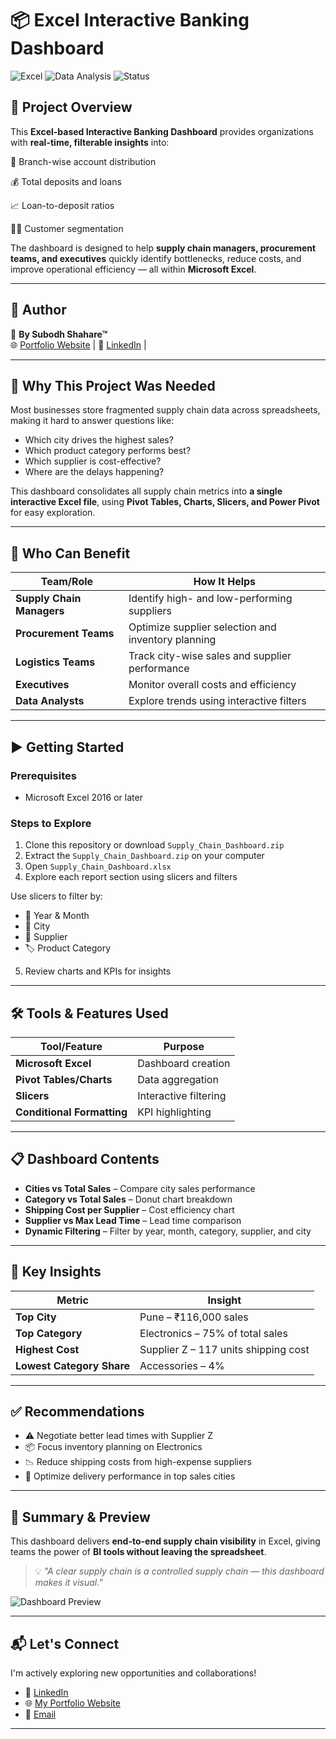 # 📦 Excel Interactive Banking Dashboard

![Excel](https://img.shields.io/badge/Excel-Dashboard-brightgreen?style=for-the-badge&logo=microsoft-excel)
![Data Analysis](https://img.shields.io/badge/Data-Analysis-blue?style=for-the-badge&logo=databricks)
![Status](https://img.shields.io/badge/Status-Completed-success?style=for-the-badge)

## 🎯 Project Overview
This **Excel-based Interactive Banking Dashboard** provides organizations with **real-time, filterable insights** into:

🏦 Branch-wise account distribution

💰 Total deposits and loans

📈 Loan-to-deposit ratios

🧑‍💼 Customer segmentation

The dashboard is designed to help **supply chain managers, procurement teams, and executives** quickly identify bottlenecks, reduce costs, and improve operational efficiency — all within **Microsoft Excel**.

---

## 🔗 Author  
👤 **By Subodh Shahare™**  
🌐 [Portfolio Website](https://subodh-s.my.canva.site/home) | 💼 [LinkedIn](https://www.linkedin.com/in/subodhshahare) | 

---

## 📌 Why This Project Was Needed  
Most businesses store fragmented supply chain data across spreadsheets, making it hard to answer questions like:

- Which city drives the highest sales?
- Which product category performs best?
- Which supplier is cost-effective?
- Where are the delays happening?

This dashboard consolidates all supply chain metrics into **a single interactive Excel file**, using **Pivot Tables, Charts, Slicers, and Power Pivot** for easy exploration.

---

## 👥 Who Can Benefit

| Team/Role              | How It Helps |
|------------------------|--------------|
| **Supply Chain Managers** | Identify high- and low-performing suppliers |
| **Procurement Teams**  | Optimize supplier selection and inventory planning |
| **Logistics Teams**    | Track city-wise sales and supplier performance |
| **Executives**         | Monitor overall costs and efficiency |
| **Data Analysts**      | Explore trends using interactive filters |

---

## ▶️ Getting Started

### Prerequisites
- Microsoft Excel 2016 or later 

### Steps to Explore
1. Clone this repository or download `Supply_Chain_Dashboard.zip`
3. Extract the `Supply_Chain_Dashboard.zip` on your computer
4. Open `Supply_Chain_Dashboard.xlsx`
5. Explore each report section using slicers and filters
   
Use slicers to filter by:
   - 📅 Year & Month
   - 📍 City
   - 🏢 Supplier
   - 🏷️ Product Category
5. Review charts and KPIs for insights

---

## 🛠️ Tools & Features Used

| Tool/Feature           | Purpose |
|------------------------|---------|
| **Microsoft Excel**    | Dashboard creation |
| **Pivot Tables/Charts**| Data aggregation |
| **Slicers**            | Interactive filtering |
| **Conditional Formatting** | KPI highlighting |
---

## 📋 Dashboard Contents

- **Cities vs Total Sales** – Compare city sales performance
- **Category vs Total Sales** – Donut chart breakdown
- **Shipping Cost per Supplier** – Cost efficiency chart
- **Supplier vs Max Lead Time** – Lead time comparison
- **Dynamic Filtering** – Filter by year, month, category, supplier, and city

---

## 📌 Key Insights

| Metric               | Insight |
|----------------------|---------|
| **Top City**         | Pune – ₹116,000 sales |
| **Top Category**     | Electronics – 75% of total sales |
| **Highest Cost**     | Supplier Z – 117 units shipping cost |
| **Lowest Category Share** | Accessories – 4% |

---

## ✅ Recommendations

- ⚠️ Negotiate better lead times with Supplier Z
- 📦 Focus inventory planning on Electronics
- 📉 Reduce shipping costs from high-expense suppliers
- 🚀 Optimize delivery performance in top sales cities

---

## 🧾 Summary & Preview

This dashboard delivers **end-to-end supply chain visibility** in Excel, giving teams the power of **BI tools without leaving the spreadsheet**.

> 💡 *"A clear supply chain is a controlled supply chain — this dashboard makes it visual."*

![Dashboard Preview](Screenshot_Excel-Interactive%20Supply-Chain%20Dashboard.png)

---

## 📬 Let's Connect

I'm actively exploring new opportunities and collaborations!

- 🔗 [LinkedIn](https://www.linkedin.com/in/subodhshahare)  
- 🌐 [My Portfolio Website](https://subodh-s.my.canva.site/home)  
- 📧 [Email](mailto:Subodh.shahare@gmail.com)

---
